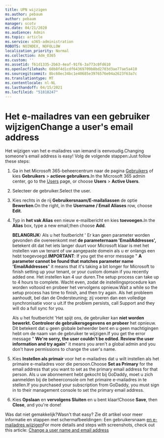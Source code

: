 ```yaml
---
title: UPN wijzigen
ms.author: pebaum
author: pebaum
manager: scotv
ms.date: 04/21/2020
ms.audience: Admin
ms.topic: article
ms.service: o365-administration
ROBOTS: NOINDEX, NOFOLLOW
localization_priority: Normal
ms.collection: Adm_O365
ms.custom: ''
ms.assetid: f61d1335-2b63-4eaf-91f6-3a773c0fd610
ms.openlocfilehash: 60b8f4d1cdf64369709b8bd2703d3ae77ae5a410
ms.sourcegitcommit: 8bc60ec34bc1e40685e3976576e04a2623f63a7c
ms.translationtype: MT
ms.contentlocale: nl-NL
ms.lasthandoff: 04/15/2021
ms.locfileid: "51818247"
---
```

# <a name="change-a-users-email-address"></a><span data-ttu-id="37e35-102">Het e-mailadres van een gebruiker wijzigen</span><span class="sxs-lookup"><span data-stu-id="37e35-102">Change a user's email address</span></span>

<span data-ttu-id="37e35-103">Het wijzigen van het e-mailadres van iemand is eenvoudig.</span><span class="sxs-lookup"><span data-stu-id="37e35-103">Changing someone's email address is easy!</span></span> <span data-ttu-id="37e35-104">Volg de volgende stappen:</span><span class="sxs-lookup"><span data-stu-id="37e35-104">Just follow these steps:</span></span>
  
1. <span data-ttu-id="37e35-105">Ga in het Microsoft 365-beheercentrum naar de pagina [Gebruikers](https://go.microsoft.com/fwlink/p/?linkid=834822) of kies **Gebruikers** \> **actieve gebruikers.**</span><span class="sxs-lookup"><span data-stu-id="37e35-105">In the Microsoft 365 admin center, go to the [Users](https://go.microsoft.com/fwlink/p/?linkid=834822) page, or choose **Users** \> **Active Users**.</span></span>
    
2. <span data-ttu-id="37e35-106">Selecteer de gebruiker.</span><span class="sxs-lookup"><span data-stu-id="37e35-106">Select the user.</span></span>
    
3. <span data-ttu-id="37e35-107">Kies rechts in de rij **Gebruikersnaam/E-mailaliassen** de optie **Bewerken**.</span><span class="sxs-lookup"><span data-stu-id="37e35-107">On the right, in the **Username / Email Aliases** row, choose **Edit**.</span></span>
    
4. <span data-ttu-id="37e35-108">Typ in **het vak Alias** een nieuw e-mailbericht en kies **toevoegen.**</span><span class="sxs-lookup"><span data-stu-id="37e35-108">In the **Alias** box, type a new email,then choose **Add**.</span></span>
    
    <span data-ttu-id="37e35-109">**BELANGRIJK:** Als u het foutbericht ' Er kan geen parameter worden gevonden die overeenkomt met **de parameternaam 'EmailAddresses',** betekent dit dat het iets langer duurt voor Microsoft klaar is met het instellen van uw tenant of uw aangepaste domein als u er onlangs een hebt toegevoegd.</span><span class="sxs-lookup"><span data-stu-id="37e35-109">**IMPORTANT**: If you get the error message " **A parameter cannot be found that matches parameter name 'EmailAddresses**" it means that it's taking a bit longer for Microsoft to finish setting up your tenant, or your custom domain if you recently added one.</span></span> <span data-ttu-id="37e35-110">Het instellen kan 4 uur duren.</span><span class="sxs-lookup"><span data-stu-id="37e35-110">The setup process can take up to 4 hours to complete.</span></span> <span data-ttu-id="37e35-111">Wacht even, zodat de instellingsprocedure kan worden voltooid en probeer het vervolgens opnieuw.</span><span class="sxs-lookup"><span data-stu-id="37e35-111">Wait a while so the setup process has time to finish, and then try again.</span></span> <span data-ttu-id="37e35-112">Als het probleem aanhoudt, bel dan de Ondersteuning; zij voeren dan een volledige synchronisatie voor u uit.</span><span class="sxs-lookup"><span data-stu-id="37e35-112">If the problem persists, call Support and they will do a full sync for you.</span></span>
    
    <span data-ttu-id="37e35-113">Als u het foutbericht 'Het spijt ons, de gebruiker kan **niet worden bewerkt. Controleer de gebruikersgegevens en probeer** het opnieuw. Dit betekent dat u geen globale beheerder bent en u geen machtigingen hebt om de naam van de gebruiker te wijzigen.</span><span class="sxs-lookup"><span data-stu-id="37e35-113">If you get the error message " **We're sorry, the user couldn't be edited. Review the user information and try again**" it means you aren't a global admin and you don't have permissions to change the user's name.</span></span>
    
5. <span data-ttu-id="37e35-114">Kies **Instellen als primair** voor het e-mailadres dat u wilt instellen als het primaire e-mailadres voor die persoon.</span><span class="sxs-lookup"><span data-stu-id="37e35-114">Choose **Set as Primary** for the email address that you want to set as the primary email address for that person.</span></span> <span data-ttu-id="37e35-115">Als u uw abonnement hebt gekocht bij GoDaddy, moet u zich aanmelden bij de beheerconsole om het primaire e-mailadres in te stellen.</span><span class="sxs-lookup"><span data-stu-id="37e35-115">If you purchased your subscription from GoDaddy, you must sign in to their management console to set the primary email address.</span></span> 
    
6. <span data-ttu-id="37e35-116">Kies **Opslaan** en **vervolgens Sluiten** en u bent klaar!</span><span class="sxs-lookup"><span data-stu-id="37e35-116">Choose **Save**, then **Close**, and you're done!</span></span>
    
<span data-ttu-id="37e35-117">Was dat niet gemakkelijk?</span><span class="sxs-lookup"><span data-stu-id="37e35-117">Wasn't that easy?</span></span> <span data-ttu-id="37e35-118">Zie dit artikel voor meer informatie en stappen met schermafbeeldingen: Een gebruikersnaam [en e-mailadres wijzigen](https://docs.microsoft.com/microsoft-365/admin/add-users/change-a-user-name-and-email-address)</span><span class="sxs-lookup"><span data-stu-id="37e35-118">For more details and steps with screenshots, check out this article: [Change a user name and email address](https://docs.microsoft.com/microsoft-365/admin/add-users/change-a-user-name-and-email-address)</span></span>
  


